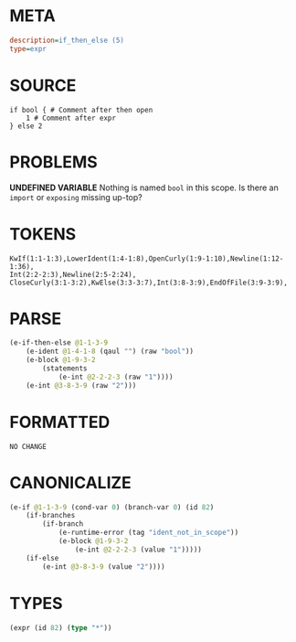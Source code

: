 # META
~~~ini
description=if_then_else (5)
type=expr
~~~
# SOURCE
~~~roc
if bool { # Comment after then open
	1 # Comment after expr
} else 2
~~~
# PROBLEMS
**UNDEFINED VARIABLE**
Nothing is named `bool` in this scope.
Is there an `import` or `exposing` missing up-top?

# TOKENS
~~~zig
KwIf(1:1-1:3),LowerIdent(1:4-1:8),OpenCurly(1:9-1:10),Newline(1:12-1:36),
Int(2:2-2:3),Newline(2:5-2:24),
CloseCurly(3:1-3:2),KwElse(3:3-3:7),Int(3:8-3:9),EndOfFile(3:9-3:9),
~~~
# PARSE
~~~clojure
(e-if-then-else @1-1-3-9
	(e-ident @1-4-1-8 (qaul "") (raw "bool"))
	(e-block @1-9-3-2
		(statements
			(e-int @2-2-2-3 (raw "1"))))
	(e-int @3-8-3-9 (raw "2")))
~~~
# FORMATTED
~~~roc
NO CHANGE
~~~
# CANONICALIZE
~~~clojure
(e-if @1-1-3-9 (cond-var 0) (branch-var 0) (id 82)
	(if-branches
		(if-branch
			(e-runtime-error (tag "ident_not_in_scope"))
			(e-block @1-9-3-2
				(e-int @2-2-2-3 (value "1")))))
	(if-else
		(e-int @3-8-3-9 (value "2"))))
~~~
# TYPES
~~~clojure
(expr (id 82) (type "*"))
~~~
